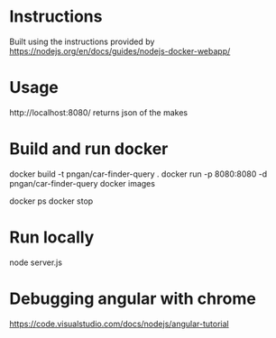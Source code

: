 # Instructions

Built using the instructions provided by https://nodejs.org/en/docs/guides/nodejs-docker-webapp/


# Usage
http://localhost:8080/ returns json of the makes


# Build and run docker
docker build -t pngan/car-finder-query .
docker run -p 8080:8080 -d pngan/car-finder-query
docker images

docker ps
docker stop <container>

# Run locally
node server.js

# Debugging angular with chrome
https://code.visualstudio.com/docs/nodejs/angular-tutorial



